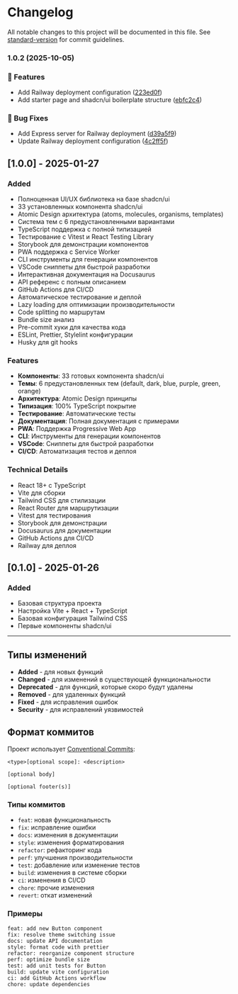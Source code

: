 # Changelog

All notable changes to this project will be documented in this file. See
[standard-version](https://github.com/conventional-changelog/standard-version) for commit
guidelines.

### 1.0.2 (2025-10-05)

### 🚀 Features

- Add Railway deployment configuration
  ([223ed0f](https://github.com/digitalcluster25/dc25uiux/commit/223ed0fb20b8eab36cb41bd6f3efa8ee112ead95))
- Add starter page and shadcn/ui boilerplate structure
  ([ebfc2c4](https://github.com/digitalcluster25/dc25uiux/commit/ebfc2c48bb95e51098c19358e1d4ef63b52c3f07))

### 🐛 Bug Fixes

- Add Express server for Railway deployment
  ([d39a5f9](https://github.com/digitalcluster25/dc25uiux/commit/d39a5f942d8a6cd1c53b2d8151bb22930ec42b8e))
- Update Railway deployment configuration
  ([4c2ff5f](https://github.com/digitalcluster25/dc25uiux/commit/4c2ff5f5b5ad1f59902ea7247b1e913aa6d4abd8))

## [1.0.0] - 2025-01-27

### Added

- Полноценная UI/UX библиотека на базе shadcn/ui
- 33 установленных компонента shadcn/ui
- Atomic Design архитектура (atoms, molecules, organisms, templates)
- Система тем с 6 предустановленными вариантами
- TypeScript поддержка с полной типизацией
- Тестирование с Vitest и React Testing Library
- Storybook для демонстрации компонентов
- PWA поддержка с Service Worker
- CLI инструменты для генерации компонентов
- VSCode сниппеты для быстрой разработки
- Интерактивная документация на Docusaurus
- API референс с полным описанием
- GitHub Actions для CI/CD
- Автоматическое тестирование и деплой
- Lazy loading для оптимизации производительности
- Code splitting по маршрутам
- Bundle size анализ
- Pre-commit хуки для качества кода
- ESLint, Prettier, Stylelint конфигурации
- Husky для git hooks

### Features

- **Компоненты**: 33 готовых компонента shadcn/ui
- **Темы**: 6 предустановленных тем (default, dark, blue, purple, green, orange)
- **Архитектура**: Atomic Design принципы
- **Типизация**: 100% TypeScript покрытие
- **Тестирование**: Автоматические тесты
- **Документация**: Полная документация с примерами
- **PWA**: Поддержка Progressive Web App
- **CLI**: Инструменты для генерации компонентов
- **VSCode**: Сниппеты для быстрой разработки
- **CI/CD**: Автоматизация тестов и деплоя

### Technical Details

- React 18+ с TypeScript
- Vite для сборки
- Tailwind CSS для стилизации
- React Router для маршрутизации
- Vitest для тестирования
- Storybook для демонстрации
- Docusaurus для документации
- GitHub Actions для CI/CD
- Railway для деплоя

## [0.1.0] - 2025-01-26

### Added

- Базовая структура проекта
- Настройка Vite + React + TypeScript
- Базовая конфигурация Tailwind CSS
- Первые компоненты shadcn/ui

---

## Типы изменений

- **Added** - для новых функций
- **Changed** - для изменений в существующей функциональности
- **Deprecated** - для функций, которые скоро будут удалены
- **Removed** - для удаленных функций
- **Fixed** - для исправления ошибок
- **Security** - для исправлений уязвимостей

## Формат коммитов

Проект использует [Conventional Commits](https://www.conventionalcommits.org/):

```
<type>[optional scope]: <description>

[optional body]

[optional footer(s)]
```

### Типы коммитов

- `feat`: новая функциональность
- `fix`: исправление ошибки
- `docs`: изменения в документации
- `style`: изменения форматирования
- `refactor`: рефакторинг кода
- `perf`: улучшения производительности
- `test`: добавление или изменение тестов
- `build`: изменения в системе сборки
- `ci`: изменения в CI/CD
- `chore`: прочие изменения
- `revert`: откат изменений

### Примеры

```
feat: add new Button component
fix: resolve theme switching issue
docs: update API documentation
style: format code with prettier
refactor: reorganize component structure
perf: optimize bundle size
test: add unit tests for Button
build: update vite configuration
ci: add GitHub Actions workflow
chore: update dependencies
```

